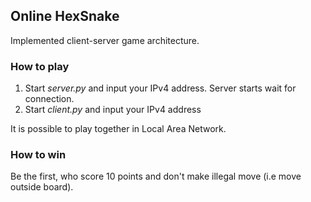 ## Online HexSnake
Implemented client-server game architecture.

### How to play
1. Start *server.py* and input your IPv4 address. Server starts wait for connection.
2. Start *client.py* and input your IPv4 address

It is possible to play together in Local Area Network.

### How to win
Be the first, who score 10 points and don't make illegal move (i.e move outside board).
